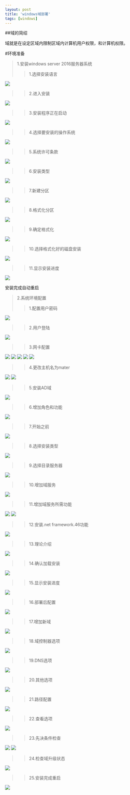 ```yaml
---
layout: post
title: 'windows域部署'
tags: [windows]
---
```


##域的简绍

域就是在设定区域内限制区域内计算机用户权限，和计算机权限。

#环境准备
>1.安装windows server 2016服务器系统
>>1.选择安装语言

![](/images/windows/yu.1.png)
>>2.进入安装

![](/images/windows/yu.2.png)
>>3.安装程序正在启动

![](/images/windows/yu.3.png)
>>4.选择要安装的操作系统

![](/images/windows/yu.4.png)
>>5.系统许可条款

![](/images/windows/yu.5.png)
>>6.安装类型

![](/images/windows/yu.6.png)
>>7.新建分区

![](/images/windows/yu.7.png)
>>8.格式化分区

![](/images/windows/yu.8.png)

>>9.确定格式化

![](/images/windows/yu.9.png)
>>10.选择格式化好的磁盘安装

![](/images/windows/yu.10.png)
>>11.显示安装进度

![](/images/windows/yu.11.png)

安装完成自动重启

>2.系统环境配置
>>1.配置用户密码

![](/images/windows/yu.12.png)
>>2.用户登陆

![](/images/windows/yu.13.png)
>>3.网卡配置

![](/images/windows/yu.14.png)
![](/images/windows/yu.15.png)
![](/images/windows/yu.16.png)
![](/images/windows/yu.17.png)
![](/images/windows/yu.18.png)
>>4.更改主机名为mater

![](/images/windows/yu.19.png)
![](/images/windows/yu.20.png)
>>5.安装AD域

![](/images/windows/yu.21.png)
>>6.增加角色和功能

![](/images/windows/yu.22.png)
>>7.开始之前

![](/images/windows/yu.23.png)
>>8.选择安装类型

![](/images/windows/yu.24.png)
>>9.选择目录服务器

![](/images/windows/yu.25.png)
>>10.增加域服务

![](/images/windows/yu.26.png)
>>11.增加域服务所需功能

![](/images/windows/yu.27.png)
![](/images/windows/yu.28.png)
>>12.安装.net framework.46功能

![](/images/windows/yu.29.png)
>>13.理论介绍

![](/images/windows/yu.30.png)
>>14.确认加载安装

![](/images/windows/yu.31.png)
>>15.显示安装进度

![](/images/windows/yu.32.png)
>>16.部署后配置

![](/images/windows/yu.33.png)
>>17.增加新域

![](/images/windows/yu.34.png)
>>18.域控制器选项

![](/images/windows/yu.35.png)
>>19.DNS选项

![](/images/windows/yu.36.png)
>>20.其他选项

![](/images/windows/yu.37.png)
>>21.路径配置

![](/images/windows/yu.38.png)
>>22.查看选项

![](/images/windows/yu.39.png)
>>23.先决条件检查

![](/images/windows/yu.40.png)
![](/images/windows/yu.41.png)
>>24.检查域升级状态

![](/images/windows/yu.42.png)
>>25.安装完成重启

![](/images/windows/yu.43.png)
